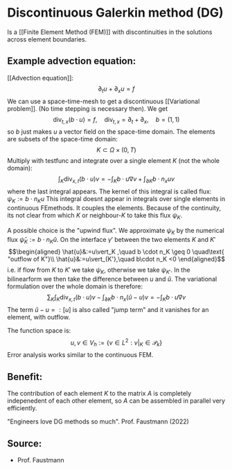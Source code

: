 # Discontinuous Galerkin method (DG)
Is a [[Finite Element Method (FEM)]] with discontinuities in the solutions across element boundaries.


## Example advection equation:
[[Advection equation]]:
$$\partial_t u + \partial_x u = f$$
We can use a space-time-mesh to get a discontinuous [[Variational problem]]. (No time stepping is necessary then).
We get
$$\operatorname{div}_{t,x}(b\cdot u)=f,\quad \operatorname{div}_{t,x} = \partial_t+\partial_x,\quad b = (1,1)$$
so $b$ just makes $u$ a vector field on the space-time domain. The elements are subsets of the space-time domain:
$$K\subset \Omega \times (0,T)$$
Multiply with testfunc and integrate over a single element $K$ (not the whole domain):
$$\int_K \operatorname{div}_{x,t}(b\cdot u)v=-\int_K b\cdot u \nabla v + \int_{\partial K}b\cdot n_x uv$$
where the last integral appears. The kernel of this integral is called flux: $\psi_K:=b\cdot n_K u$
This integral doesnt appear in integrals over single elements in continuous FEmethods. It couples the elements.
Because of the continuity, its not clear from which $K$ or neighbour-$K$ to take this flux $\psi_K$.

A possible choice is the "upwind flux". We approximate $\psi_K$ by the numerical flux $\widehat{\psi}_K:=b\cdot n_K \hat{u}$. On the interface $\gamma'$ between the two elements $K$ and $K'$
$$\begin{aligned}
\hat{u}&:=u\vert_K ,\quad b \cdot n_K \geq 0  \quad\text{ "outflow of K"}\\
\hat{u}&:=u\vert_{K'},\quad b\cdot n_K <0
\end{aligned}$$
i.e. if flow from $K$ to $K'$ we take $\psi_K$, otherwise we take $\psi_{K'}$. In the bilinearform we then take the difference between $u$ and $\hat{u}$. The variational formulation over the whole domain is therefore:
$$\sum_K \int_K \operatorname{div}_{x,t}(b\cdot u)v- \int_{\partial K}b\cdot n_x (\hat{u}-u)v=-\int_K b\cdot u \nabla v $$
The term $\hat{u}-u=:[u]$ is also called "jump term" and it vanishes for an element, with outflow. 

The function space is:
$$u,v\in V_h:=\{v\in L^2: v\vert_K \in \mathcal{P}_k\}$$
Error analysis works similar to the continuous FEM.


## Benefit:
The contribution of each element $K$ to the matrix $A$ is completely indepenedent of each other element, so $A$ can be assembled in parallel very efficiently.

"Engineers love DG methods so much".
Prof. Faustmann (2022)


## Source:
- Prof. Faustmann